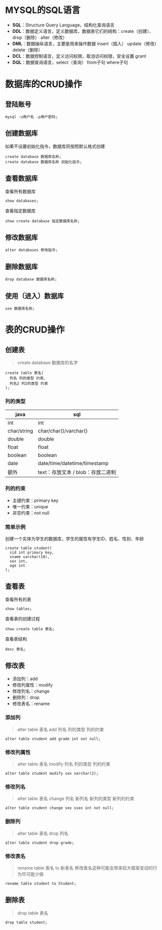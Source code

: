 # MYSQL的SQL语言
- **SQL**：Structure Query Language，结构化查询语言
- **DDL**：数据定义语言，定义数据库，数据表它们的结构：create（创建）、drop（删除） alter（修改）
- **DML**：数据操纵语言，主要是用来操作数据 insert（插入） update（修改） delete（删除）
- **DCL**：数据控制语言，定义访问权限，取消访问权限，安全设置 grant
- **DQL**：数据查询语言，select（查询） from子句 where子句

# 数据库的CRUD操作
## 登陆账号
```
mysql -u用户名 -p用户密码;
```
## 创建数据库
如果不设置初始化指令，数据库将按照默认格式创建
```
create database 数据库名称;
create database 数据库名称 初始化指令;
```
## 查看数据库
查看所有数据库
```
show databases;
```

查看指定数据库
```
show create database 指定数据库名称;
```

## 修改数据库
```
alter databases 修改指令;
```

## 删除数据库
```
drop database 数据库名称;
```
## 使用（进入）数据库
```
use 数据库名称;
```

# 表的CRUD操作
## 创建表
> create database 数据库的名字
```
create table 表名(
  列名 列的类型 约束，
  列名2 列2的类型 约束
);
```

### 列的类型

| java | sql |
| --- | --- |
| int | int |
| char/string | char/char()/varchar() |
| double | double |
| float | float |
| boolean | boolean |
| date | date/time/datetime/timestamp |
| 额外 | text：存放文本 / blob：存放二进制 |

### 列的约束
- 主键约束：primary key
- 唯一约束：unique
- 非空约束：not null

### 简单示例
创建一个实体为学生的数据库，学生的属性有学生ID、姓名、性别、年龄
```
create table student(
  sid int primary key,
  sname varchar(10),
  sex int,
  age int
);
```

## 查看表
查看所有的表
```
show tables;
```
查看表的创建过程
```
show create table 表名;
```
查看表结构
```
desc 表名;
```

## 修改表
- 添加列：add
- 修改列属性：modify
- 修改列名：change
- 删除列：drop
- 修改表名：rename

### 添加列
> alter table 表名 add 列名 列的类型 列的约束
```
alter table student add grade int not null;
```

### 修改列属性
> alter table 表名 modify 列名 列的类型 列的约束
```
alter table student modify sex varchar(2);
```

### 修改列名
> alter table 表名 change 列名 新列名 新列的类型 新列的约束
```
alter table student change sex ssex int not null;
```

### 删除列
> alter table 表名 drop 列名
```
alter table student drop grade;
```

### 修改表名
> rename table 表名 to 新表名
修改表名这种可能会带来较大框架变动的行为尽可能少做
```
rename table student to Student;
```

## 删除表
> drop table 表名
```
drop table student;
```
